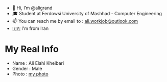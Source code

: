 - 👋 Hi, I’m @aligrand
- 🎓 Student at Ferdowsi University of Mashhad - Computer Engineering
- 📫 You can reach me by email to : ali.workjob@outlook.com
- 🇮🇷  I'm from Iran
# My Real Info
- Name : Ali Elahi Kheibari
- Gender : Male
- Photo : [my photo](/my_photo.jpg)
<!---
aligrand/aligrand is a ✨ special ✨ repository because its `README.md` (this file) appears on your GitHub profile.
You can click the Preview link to take a look at your changes.
--->
